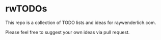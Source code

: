 # rwTODOs


This repo is a collection of TODO lists and ideas for raywenderlich.com.

Please feel free to suggest your own ideas via pull request.
